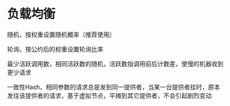 # 负载均衡

随机，按权重设置随机概率（推荐使用）

轮询，按公约后的权重设置轮询比率

最少活跃调用数，相同活跃数的随机，活跃数指调用前后计数差，使慢的机器收到更少请求

一致性Hash，相同参数的请求总是发到同一提供者，当某一台提供者挂时，原本发往该提供者的请求，基于虚拟节点，平摊到其它提供者，不会引起剧烈变动